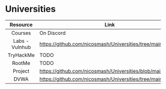 # Universities

| Resource  | Link |
| :---------: | ------------- |
| Courses | On Discord |
| Labs - Vulnhub | https://github.com/nicosmash/Universities/tree/main/Labs |
| TryHackMe | TODO |
| RootMe | TODO |
| Project | https://github.com/nicosmash/Universities/blob/main/L3.md |
| DVWA | https://github.com/nicosmash/Universities/tree/main/DVWA |
